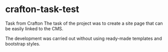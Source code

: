 # crafton-task-test
Task from Crafton
The task of the project was to create a site page that can be easily linked to the CMS.

The development was carried out without using ready-made templates and bootstrap styles.
